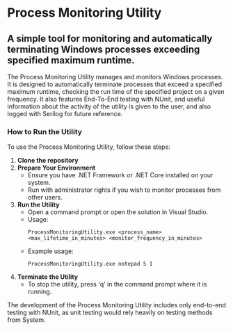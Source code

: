 # Process Monitoring Utility

## A simple tool for monitoring and automatically terminating Windows processes exceeding specified maximum runtime.

The Process Monitoring Utility manages and monitors Windows processes. It is designed to automatically terminate processes that exceed a specified maximum runtime, checking the run time of the specified project on a given frequency. It also features End-To-End testing with NUnit, and useful information about the activity of the utility is given to the user, and also logged with Serilog for future reference.

### How to Run the Utility
To use the Process Monitoring Utility, follow these steps:

1. **Clone the repository**
2. **Prepare Your Environment**
   - Ensure you have .NET Framework or .NET Core installed on your system.
   - Run with administrator rights if you wish to monitor processes from other users.
3. **Run the Utility**
   - Open a command prompt or open the solution in Visual Studio.
   - Usage:
     ```
     ProcessMonitoringUtility.exe <process_name> <max_lifetime_in_minutes> <monitor_frequency_in_minutes>
     ```
   - Example usage:
     ```
     ProcessMonitoringUtility.exe notepad 5 1
     ```
4. **Terminate the Utility**
   - To stop the utility, press 'q' in the command prompt where it is running.

The development of the Process Monitoring Utility includes only end-to-end testing with NUnit, as unit testing would rely heavily on testing methods from System.
